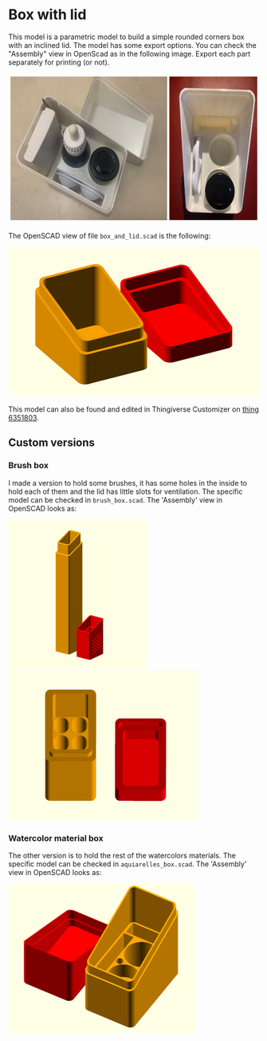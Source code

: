 # Box with lid

This model is a parametric model to build a simple rounded corners box with an inclined lid. 
The model has some export options. You can check the "Assembly" view in OpenScad as in the following image. Export each part separately for printing (or not).

<img src="./../media/14_box_with_lid_watercolor.png" height=300;/>

The OpenSCAD view of file `box_and_lid.scad` is the following:

<img src="./../media/14_box_with_lid_scad.png" height=300;/>


This model can also be found and edited in Thingiverse Customizer on [thing 6351803](https://www.thingiverse.com/thing:6351803).
## Custom versions

### Brush box
 

I made a version to hold some brushes, it has some holes in the inside to hold each of them and the lid has little slots for ventilation. The specific model can be checked in `brush_box.scad`. The 'Assembly' view in OpenSCAD looks as:

<img src="./../media/14_box_with_lid_brush_scad.png" height=300;/> <img src="./../media/14_box_with_lid_brush_scad_up.png" height=300;/>

### Watercolor material box

The other version is to hold the rest of the watercolors materials. The specific model can be checked in `aquiarelles_box.scad`. The 'Assembly' view in OpenSCAD looks as:

<img src="./../media/14_box_with_lid_watercolor_scad.png" height=300;/>